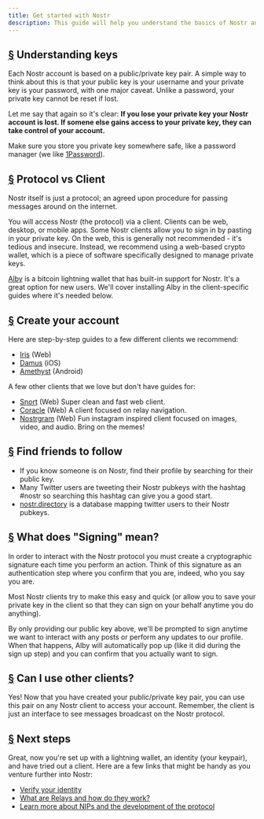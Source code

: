 ```yaml
---
title: Get started with Nostr
description: This guide will help you understand the basics of Nostr and get you all set up and ready to use Nostr with a new account. We’ll cover how to create a new lightning wallet, create an account, and sign into a client safely.
---
```


## [§](#understanding-keys) Understanding keys

Each Nostr account is based on a public/private key pair. A simple way to think about this is that your public key is your username and your private key is your password, with one major caveat. Unlike a password, your private key cannot be reset if lost.

Let me say that again so it's clear: **If you lose your private key your Nostr account is lost. If somene else gains access to your private key, they can take control of your account.**

Make sure you store you private key somewhere safe, like a password manager (we like [1Password](https://1password.com/)).

## [§](#protocol-vs-client) Protocol vs Client

Nostr itself is just a protocol; an agreed upon procedure for passing messages around on the internet.

You will access Nostr (the protocol) via a client. Clients can be web, desktop, or mobile apps. Some Nostr clients allow you to sign in by pasting in your private key. On the web, this is generally not recommended - it's tedious and insecure. Instead, we recommend using a web-based crypto wallet, which is a piece of software specifically designed to manage private keys.

[Alby](https://chrome.google.com/webstore/detail/alby-bitcoin-lightning-wa/iokeahhehimjnekafflcihljlcjccdbe) is a bitcoin lightning wallet that has built-in support for Nostr. It's a great option for new users. We'll cover installing Alby in the client-specific guides where it's needed below.

## [§](#create-your-account) Create your account

Here are step-by-step guides to a few different clients we recommend:

-   [Iris](/en/guides/iris) (Web)
-   [Damus](/en/guides/damus) (iOS)
-   [Amethyst](/en/guides/amethyst) (Android)

A few other clients that we love but don't have guides for:

-   [Snort](https://snort.social/) (Web) Super clean and fast web client.
-   [Coracle](https://coracle.social/) (Web) A client focused on relay navigation.
-   [Nostrgram](https://nostrgram.co) (Web) Fun instagram inspired client focused on images, video, and audio. Bring on the memes!

## [§](#find-friends) Find friends to follow

-   If you know someone is on Nostr, find their profile by searching for their public key.
-   Many Twitter users are tweeting their Nostr pubkeys with the hashtag #nostr so searching this hashtag can give you a good start.
-   [nostr.directory](https://nostr.directory) is a database mapping twitter users to their Nostr pubkeys.

## [§](#whats-signing) What does "Signing" mean?

In order to interact with the Nostr protocol you must create a cryptographic signature each time you perform an action. Think of this signature as an authentication step where you confirm that you are, indeed, who you say you are.

Most Nostr clients try to make this easy and quick (or allow you to save your private key in the client so that they can sign on your behalf anytime you do anything).

By only providing our public key above, we'll be prompted to sign anytime we want to interact with any posts or perform any updates to our profile. When that happens, Alby will automatically pop up (like it did during the sign up step) and you can confirm that you actually want to sign.

## [§](#can-i-use-other-clients) Can I use other clients?

Yes! Now that you have created your public/private key pair, you can use this pair on any Nostr client to access your account. Remember, the client is just an interface to see messages broadcast on the Nostr protocol.

## [§](#next-steps) Next steps

Great, now you're set up with a lightning wallet, an identity (your keypair), and have tried out a client. Here are a few links that might be handy as you venture further into Nostr:

-   [Verify your identity](/en/guides/get-verified)
-   [What are Relays and how do they work?](/en/relays)
-   [Learn more about NIPs and the development of the protocol](/en/the-protocol)
